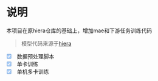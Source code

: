 # 说明
本项目在原hiera仓库的基础上，增加mae和下游任务训练代码
> 模型代码来源于[hiera](https://github.com/facebookresearch/hiera)
- [x] <input type="checkbox" disabled > 数据预处理脚本
- [x] <input type="checkbox" disabled > 单卡训练
- [x] <input type="checkbox" disabled > 单机多卡训练